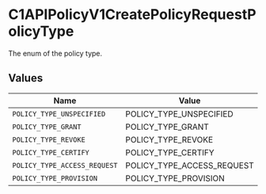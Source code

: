 # C1APIPolicyV1CreatePolicyRequestPolicyType

The enum of the policy type.


## Values

| Name                         | Value                        |
| ---------------------------- | ---------------------------- |
| `POLICY_TYPE_UNSPECIFIED`    | POLICY_TYPE_UNSPECIFIED      |
| `POLICY_TYPE_GRANT`          | POLICY_TYPE_GRANT            |
| `POLICY_TYPE_REVOKE`         | POLICY_TYPE_REVOKE           |
| `POLICY_TYPE_CERTIFY`        | POLICY_TYPE_CERTIFY          |
| `POLICY_TYPE_ACCESS_REQUEST` | POLICY_TYPE_ACCESS_REQUEST   |
| `POLICY_TYPE_PROVISION`      | POLICY_TYPE_PROVISION        |